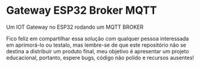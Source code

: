 # Gateway ESP32 Broker MQTT
Um IOT Gateway no ESP32 rodando um MQTT BROKER

Fico feliz em compartilhar essa solução com qualquer pessoa interessada em aprimorá-lo
ou testalo, mas lembre-se de que este repositório não se destina a distribuir um produto final,
meu objetivo é apresentar um projeto educacional, portanto, espere bugs, código não polido e
recursos ausentes!
